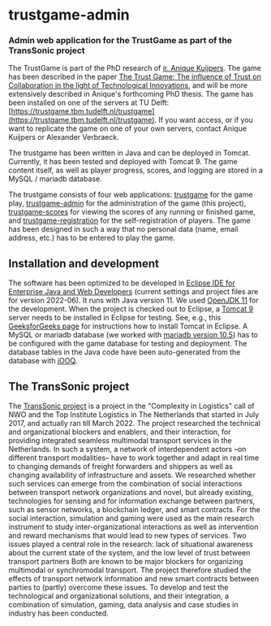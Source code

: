 # trustgame-admin
### Admin web application for the TrustGame as part of the TransSonic project

The TrustGame is part of the PhD research of [ir. Anique Kuijpers](https://www.tudelft.nl/en/tpm/about-the-faculty/departments/multi-actor-systems/people/phd-candidates/ir-agj-anique-kuijpers). 
The game has been described in the paper [The Trust Game: The influence of Trust on Collaboration in the light of Technological Innovations](https://link.springer.com/chapter/10.1007/978-3-030-72132-9_15), and will be more extensively described in Anique's forthcoming PhD thesis. 
The game has been installed on one of the servers at TU Delft: [https://trustgame.tbm.tudelft.nl/trustgame](https://trustgame.tbm.tudelft.nl/trustgame). If you want access, or if you want to replicate the game on one of your own servers, contact Anique Kuijpers or Alexander Verbraeck. 

The trustgame has been written in Java and can be deployed in Tomcat. Currently, it has been tested and deployed with Tomcat 9. The game content itself, as well as player progress, scores, and logging are stored in a MySQL / mariadb database.

The trustgame consists of four web applications: [trustgame](https://github.com/averbraeck/trustgame) for the game play, [trustgame-admin](https://github.com/averbraeck/trustgame-admin) for the administration of the game (this project), [trustgame-scores](https://github.com/averbraeck/trustgame-scores) for viewing the scores of any running or finished game, and [trustgame-registration](https://github.com/averbraeck/trustgame-registration) for the self-registration of players. The game has been designed in such a way that no personal data (name, email address, etc.) has to be entered to play the game.


## Installation and development

The software has been optimized to be developed in [Eclipse IDE for Enterprise Java and Web Developers](https://www.eclipse.org/downloads/packages/) (current settings and project files are for version 2022-06). It runs with Java version 11. We used [OpenJDK 11](https://jdk.java.net/archive/) for the development. When the project is checked out to Eclipse, a [Tomcat 9](https://tomcat.apache.org/download-90.cgi) server needs to be installed in Eclipse for testing. See, e.g., this [GeeksforGeeks page](https://www.geeksforgeeks.org/configuration-of-apache-tomcat-server-with-eclipse-ide/) for instructions how to install Tomcat in Eclipse. A MySQL or mariadb database (we worked with [mariadb version 10.5](https://mariadb.org/download/?t=mariadb&p=mariadb&r=10.5.17)) has to be configured with the game database for testing and deployment. The database tables in the Java code have been auto-generated from the database with [jOOQ](https://www.jooq.org/). 



## The TransSonic project

The [TransSonic project](https://www.transsonic.nl/) is a project in the "Complexity in Logistics" call of NWO and the Top Institute Logistics in The Netherlands that started in July 2017, and actually ran till March 2022. The project researched the technical and organizational blockers and enablers, and their interaction, for providing integrated seamless multimodal transport services in the Netherlands. In such a system, a network of interdependent actors –on different transport modalities– have to work together and adapt in real time to changing demands of freight forwarders and shippers as well as changing availability of infrastructure and assets. We researched whether such services can emerge from the combination of social interactions between transport network organizations and novel, but already existing, technologies for sensing and for information exchange between partners, such as sensor networks, a blockchain ledger, and smart contracts. For the social interaction, simulation and gaming were used as the main research instrument to study inter-organizational interactions as well as intervention and reward mechanisms that would lead to new types of services. Two issues played a central role in the research: lack of situational awareness about the current state of the system, and the low level of trust between transport partners Both are known to be major blockers for organizing multimodal or synchromodal transport. The project therefore studied the effects of transport network information and new smart contracts between parties to (partly) overcome these issues. To develop and test the technological and organizational solutions, and their integration, a combination of simulation, gaming, data analysis and case studies in industry has been conducted. 

